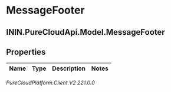 # MessageFooter

## ININ.PureCloudApi.Model.MessageFooter

## Properties

|Name | Type | Description | Notes|
|------------ | ------------- | ------------- | -------------|



_PureCloudPlatform.Client.V2 221.0.0_
